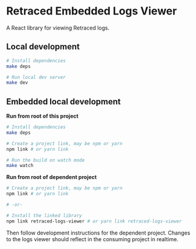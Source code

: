 # Retraced Embedded Logs Viewer

A React library for viewing Retraced logs.

## Local development

```sh
# Install dependencies
make deps

# Run local dev server
make dev
```

## Embedded local development

**Run from root of this project**

```sh
# Install dependencies
make deps

# Create a project link, may be npm or yarn
npm link # or yarn link

# Run the build on watch mode
make watch
```

**Run from root of dependent project**

```sh
# Create a project link, may be npm or yarn
npm link # or yarn link

# -or-

# Install the linked library
npm link retraced-logs-viewer # or yarn link retraced-logs-viewer
```

Then follow development instructions for the dependent project. Changes to the logs viewer should reflect in the consuming project in realtime.
